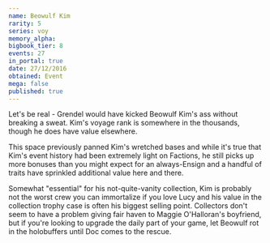 ```yaml
---
name: Beowulf Kim
rarity: 5
series: voy
memory_alpha:
bigbook_tier: 8
events: 27
in_portal: true
date: 27/12/2016
obtained: Event
mega: false
published: true
---
```


Let's be real - Grendel would have kicked Beowulf Kim's ass without breaking a sweat. Kim's voyage rank is somewhere in the thousands, though he does have value elsewhere.

This space previously panned Kim's wretched bases and while it's true that Kim's event history had been extremely light on Factions, he still picks up more bonuses than you might expect for an always-Ensign and a handful of traits have sprinkled additional value here and there.

Somewhat "essential" for his not-quite-vanity collection, Kim is probably not the worst crew you can immortalize if you love Lucy and his value in the collection trophy case is often his biggest selling point. Collectors don't seem to have a problem giving fair haven to Maggie O'Halloran's boyfriend, but if you're looking to upgrade the daily part of your game, let Beowulf rot in the holobuffers until Doc comes to the rescue.

